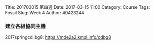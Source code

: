 Title: 201703015 第四週
Date: 2017-03-15 11:00
Category: Course
Tags: Fossil
Slug: Week 4
Author: 40423244

<h3>建立各組協同主機</h3>
<p>2017springcd_bg8: <a href="https://mde2a2.kmol.info/cdbg8">https://mde2a2.kmol.info/cdbg8</a></p>
